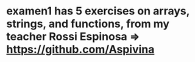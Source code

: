 # examen1 has 5 exercises on arrays, strings, and functions, from my teacher Rossi Espinosa => https://github.com/Aspivina
